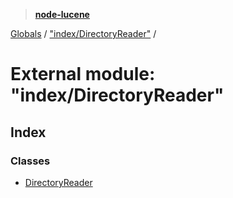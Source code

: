 > **[node-lucene](../README.md)**

[Globals](../README.md) / ["index/DirectoryReader"](_index_directoryreader_.md) /

# External module: "index/DirectoryReader"

## Index

### Classes

* [DirectoryReader](../classes/_index_directoryreader_.directoryreader.md)